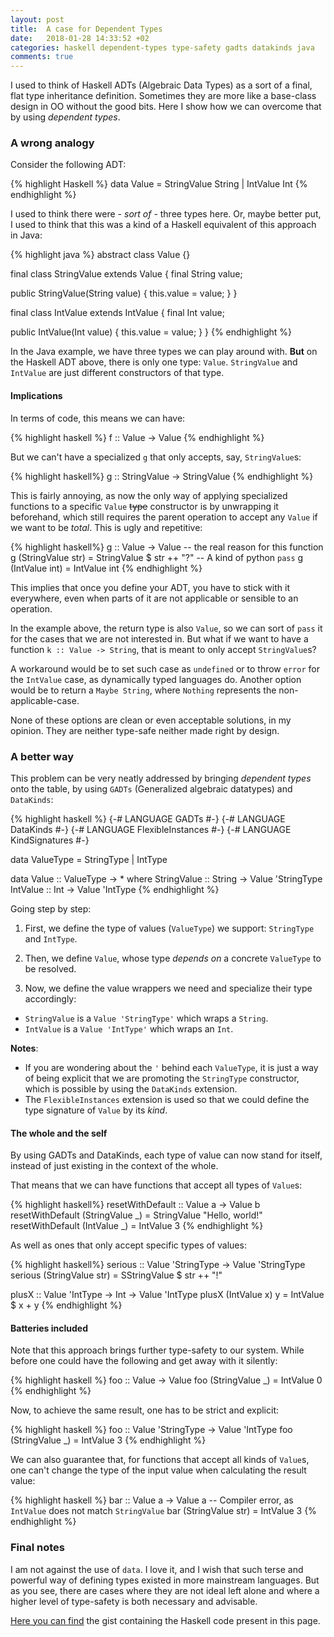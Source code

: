 ```yaml
---
layout: post
title:  A case for Dependent Types
date:   2018-01-28 14:33:52 +02
categories: haskell dependent-types type-safety gadts datakinds java
comments: true
---
```


I used to think of Haskell ADTs (Algebraic Data Types) as a sort of a final, flat type inheritance definition. Sometimes they are more like a base-class design in OO without the good bits. Here I show how we can overcome that by using _dependent types_.

### A wrong analogy

Consider the following ADT:

{% highlight Haskell %}
data Value
  = StringValue String
  | IntValue Int
{% endhighlight %}

I used to think there were - _sort of_ - three types here.
Or, maybe better put, I used to think that this was a kind of a Haskell equivalent of this approach in Java:

{% highlight java %}
abstract class Value {}

final class StringValue extends Value {
  final String value;

  public StringValue(String value) {
    this.value = value;
  }
}

final class IntValue extends IntValue {
  final Int value;

  public IntValue(Int value) {
    this.value = value;
  }
}
{% endhighlight %}


In the Java example, we have three types we can play around with.
**But** on the Haskell ADT above, there is only one type: `Value`. `StringValue` and `IntValue` are just different constructors of that type.

#### Implications

In terms of code, this means we can have:

{% highlight haskell %}
f :: Value -> Value
{% endhighlight %}

But we can't have a specialized `g` that only accepts, say, `StringValue`s:

{% highlight haskell%}
g :: StringValue -> StringValue
{% endhighlight %}


This is fairly annoying, as now the only way of applying specialized functions to a specific `Value` ~~type~~ constructor is by unwrapping it beforehand, which still requires the parent operation to accept any `Value` if we want to be _total_. This is ugly and repetitive:

{% highlight haskell%}
g :: Value -> Value
-- the real reason for this function
g (StringValue str) = StringValue $ str ++ "?"
-- A kind of python `pass`
g (IntValue int) = IntValue int
{% endhighlight %}

This implies that once you define your ADT, you have to stick with it everywhere, even when parts of it are not applicable or sensible to an operation.

In the example above, the return type is also `Value`, so we can sort of `pass` it for the cases that we are not interested in. But what if we want to have a function `k :: Value -> String`, that is meant to only accept `StringValue`s?

A workaround would be to set such case as `undefined` or to throw `error` for the `IntValue` case, as dynamically typed languages do. Another option would be to return a `Maybe String`, where `Nothing` represents the non-applicable-case.

None of these options are clean or even acceptable solutions, in my opinion. They are neither type-safe neither made right by design.

### A better way

This problem can be very neatly addressed by bringing _dependent types_ onto the table, by using `GADTs` (Generalized algebraic datatypes) and `DataKinds`:

{% highlight haskell %}
{-# LANGUAGE GADTs             #-}
{-# LANGUAGE DataKinds         #-}
{-# LANGUAGE FlexibleInstances #-}
{-# LANGUAGE KindSignatures    #-}

data ValueType = StringType | IntType

data Value :: ValueType -> * where
  StringValue :: String -> Value 'StringType
  IntValue :: Int -> Value 'IntType
{% endhighlight %}


Going step by step:

1. First, we define the type of values (`ValueType`) we support: `StringType` and `IntType`.

2. Then, we define `Value`, whose type _depends on_ a concrete `ValueType` to be resolved.

3. Now, we define the value wrappers we need and specialize their type accordingly:
- `StringValue` is a `Value 'StringType'` which wraps a `String`.
- `IntValue` is a `Value 'IntType'` which wraps an `Int`.

**Notes**:
- If you are wondering about the `'` behind each `ValueType`, it is just a way of being explicit that we are promoting the `StringType` constructor, which is possible by using the `DataKinds` extension.
- The `FlexibleInstances` extension is used so that we could define the type signature of `Value` by its _kind_.

#### The whole and the self

By using GADTs and DataKinds, each type of value can now stand for itself, instead of just existing in the context of the whole.

That means that we can have functions that accept all types of `Value`s:

{% highlight haskell%}
resetWithDefault :: Value a -> Value b
resetWithDefault (StringValue _) = StringValue "Hello, world!"
resetWithDefault (IntValue _) = IntValue 3
{% endhighlight %}

As well as ones that only accept specific types of values:

{% highlight haskell%}
serious :: Value 'StringType -> Value 'StringType
serious (StringValue str) = SStringValue $ str ++ "!"

plusX :: Value 'IntType -> Int -> Value 'IntType
plusX (IntValue x) y = IntValue $ x + y
{% endhighlight %}

#### Batteries included

Note that this approach brings further type-safety to our system.
While before one could have the following and get away with it silently:

{% highlight haskell %}
foo :: Value -> Value
foo (StringValue _) = IntValue 0
{% endhighlight %}

Now, to achieve the same result, one has to be strict and explicit:

{% highlight haskell %}
foo :: Value 'StringType -> Value 'IntType
foo (StringValue _) = IntValue 3
{% endhighlight %}

We can also guarantee that, for functions that accept all kinds of `Value`s, one can't change the type of the input value when calculating the result value:

{% highlight haskell %}
bar :: Value a -> Value a
-- Compiler error, as `IntValue` does not match `StringValue`
bar (StringValue str) = IntValue 3
{% endhighlight %}

### Final notes

I am not against the use of `data`. I love it, and I wish that such terse and powerful way of defining types existed in more mainstream languages. But as you see, there are cases where they are not ideal left alone and where a higher level of type-safety is both necessary and advisable.

[Here you can find](https://gist.github.com/NunoAlexandre/223f3c2991810a347a2e9cd2bd1fdad9) the gist containing the Haskell code present in this page.
